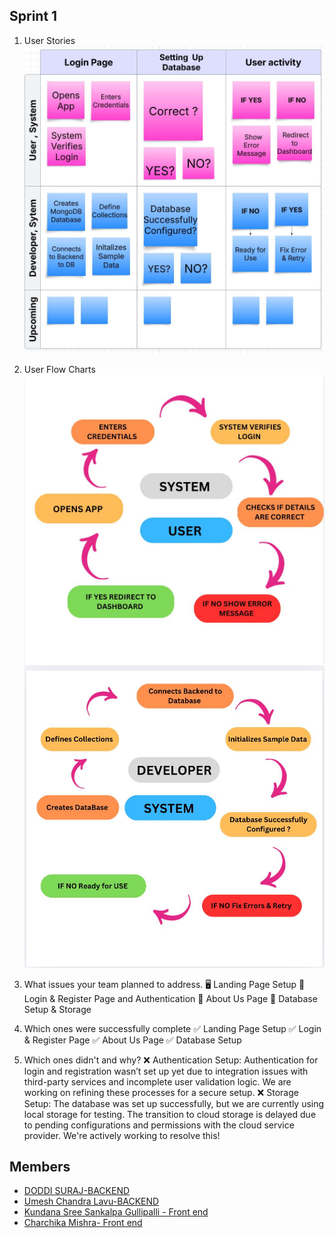 ## Sprint 1

1. User Stories
![alt text](USER-STORIES.jpeg)

2. User Flow Charts
![alt text](USER-FLOW1.jpeg)
![alt text](USER-FLOW2.jpeg)

2. What issues your team planned to address.
🖥️ Landing Page Setup
🔑 Login & Register Page and Authentication
📖 About Us Page
💾 Database Setup & Storage


3. Which ones were successfully complete
✅ Landing Page Setup
✅ Login & Register Page
✅ About Us Page
✅ Database Setup

4. Which ones didn't and why?
❌ Authentication Setup:
Authentication for login and registration wasn’t set up yet due to integration issues with third-party services and incomplete user validation logic. We are working on refining these processes for a secure setup.
❌ Storage Setup:
The database was set up successfully, but we are currently using local storage for testing. The transition to cloud storage is delayed due to pending configurations and permissions with the cloud service provider. We're actively working to resolve this!


## Members
- [DODDI SURAJ-BACKEND](https://github.com/SurajDoddi)
- [Umesh Chandra Lavu-BACKEND](https://github.com/LumeshC)
- [Kundana Sree Sankalpa Gullipalli - Front end](https://github.com/Kundanakushi)
- [Charchika Mishra- Front end](https://github.com/Charchika03)